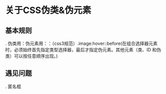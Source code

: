 # 关于CSS伪类&伪元素

## 基本规则
. 伪类用：伪元素用：：（css3规范）.image:hover::before(在组合选择器元素时，必须始终首先指定类型选择器，最后才指定伪元素。其他元素（类、ID 和伪类）可以按任意顺序出现。)
## 遇见问题
. 匿名框
